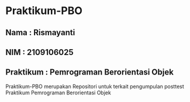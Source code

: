 # Praktikum-PBO

## Nama      : Rismayanti
## NIM       : 2109106025
## Praktikum : Pemrograman Berorientasi Objek

Praktikum-PBO merupakan Repositori untuk terkait pengumpulan posttest Praktikum Pemrograman Berorientasi Objek
